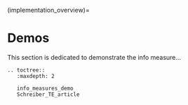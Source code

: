 (implementation_overview)=
# Demos
This section is dedicated to demonstrate the info measure...


```{eval-rst}
.. toctree::
   :maxdepth: 2
   
   info_measures_demo
   Schreiber_TE_article
```
